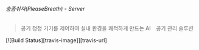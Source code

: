 ###### 숨좀쉬자(PleaseBreath) - Server
> 공기 청정 기기를 제어하여 실내 환경을 쾌적하게 만드는 
AI　공기 관리 솔루션

[![Build Status][travis-image]][travis-url]